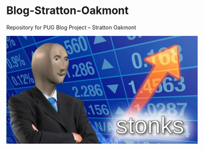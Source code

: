 # Blog-Stratton-Oakmont
Repository for PUG Blog Project – Stratton Oakmont

![](https://raw.githubusercontent.com/stat231-f20/Blog-Stratton-Oakmont/main/images/Stratton-Oakmont.png)
